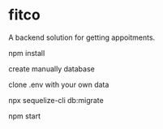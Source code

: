# fitco
 A backend solution for getting appoitments.

npm install

create manually database

clone .env with your own data

npx sequelize-cli db:migrate

npm start
